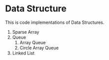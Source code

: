 # Data Structure

This is code implementations of Data Structures.

1. Sparse Array
2. Queue
   1. Array Queue
   2. Circle Array Queue
3. Linked List

